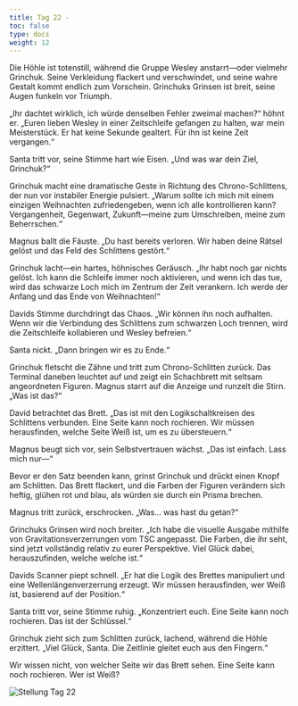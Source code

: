```yaml
---
title: Tag 22 - 
toc: false
type: docs
weight: 12
---
```


Die Höhle ist totenstill, während die Gruppe Wesley anstarrt—oder vielmehr Grinchuk. Seine Verkleidung flackert und verschwindet, und seine wahre Gestalt kommt endlich zum Vorschein. Grinchuks Grinsen ist breit, seine Augen funkeln vor Triumph.

„Ihr dachtet wirklich, ich würde denselben Fehler zweimal machen?“ höhnt er. „Euren lieben Wesley in einer Zeitschleife gefangen zu halten, war mein Meisterstück. Er hat keine Sekunde gealtert. Für ihn ist keine Zeit vergangen.“

Santa tritt vor, seine Stimme hart wie Eisen. „Und was war dein Ziel, Grinchuk?“

Grinchuk macht eine dramatische Geste in Richtung des Chrono-Schlittens, der nun vor instabiler Energie pulsiert. „Warum sollte ich mich mit einem einzigen Weihnachten zufriedengeben, wenn ich alle kontrollieren kann? Vergangenheit, Gegenwart, Zukunft—meine zum Umschreiben, meine zum Beherrschen.“

Magnus ballt die Fäuste. „Du hast bereits verloren. Wir haben deine Rätsel gelöst und das Feld des Schlittens gestört.“

Grinchuk lacht—ein hartes, höhnisches Geräusch. „Ihr habt noch gar nichts gelöst. Ich kann die Schleife immer noch aktivieren, und wenn ich das tue, wird das schwarze Loch mich im Zentrum der Zeit verankern. Ich werde der Anfang und das Ende von Weihnachten!“

Davids Stimme durchdringt das Chaos. „Wir können ihn noch aufhalten. Wenn wir die Verbindung des Schlittens zum schwarzen Loch trennen, wird die Zeitschleife kollabieren und Wesley befreien.“

Santa nickt. „Dann bringen wir es zu Ende.“

Grinchuk fletscht die Zähne und tritt zum Chrono-Schlitten zurück. Das Terminal daneben leuchtet auf und zeigt ein Schachbrett mit seltsam angeordneten Figuren. Magnus starrt auf die Anzeige und runzelt die Stirn. „Was ist das?“

David betrachtet das Brett. „Das ist mit den Logikschaltkreisen des Schlittens verbunden. Eine Seite kann noch rochieren. Wir müssen herausfinden, welche Seite Weiß ist, um es zu übersteuern.“

Magnus beugt sich vor, sein Selbstvertrauen wächst. „Das ist einfach. Lass mich nur—“

Bevor er den Satz beenden kann, grinst Grinchuk und drückt einen Knopf am Schlitten. Das Brett flackert, und die Farben der Figuren verändern sich heftig, glühen rot und blau, als würden sie durch ein Prisma brechen.

Magnus tritt zurück, erschrocken. „Was… was hast du getan?“

Grinchuks Grinsen wird noch breiter. „Ich habe die visuelle Ausgabe mithilfe von Gravitationsverzerrungen vom TSC angepasst. Die Farben, die ihr seht, sind jetzt vollständig relativ zu eurer Perspektive. Viel Glück dabei, herauszufinden, welche welche ist.“

Davids Scanner piept schnell. „Er hat die Logik des Brettes manipuliert und eine Wellenlängenverzerrung erzeugt. Wir müssen herausfinden, wer Weiß ist, basierend auf der Position.“

Santa tritt vor, seine Stimme ruhig. „Konzentriert euch. Eine Seite kann noch rochieren. Das ist der Schlüssel.“

Grinchuk zieht sich zum Schlitten zurück, lachend, während die Höhle erzittert. „Viel Glück, Santa. Die Zeitlinie gleitet euch aus den Fingern.“

Wir wissen nicht, von welcher Seite wir das Brett sehen. Eine Seite kann noch rochieren. Wer ist Weiß?

![Stellung Tag 22](/day22.jpg "versteckt")

